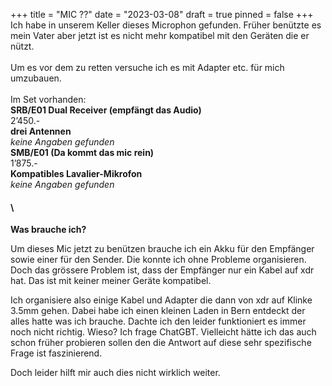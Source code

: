 +++
title = "MIC ??"
date = "2023-03-08"
draft = true
pinned = false
+++
Ich habe in unserem Keller dieses Microphon gefunden. Früher benützte es mein Vater aber jetzt ist es nicht mehr kompatibel mit den Geräten die er nützt.\
\
Um es vor dem  zu retten versuche ich es mit Adapter etc. für mich umzubauen. \
\
Im Set vorhanden:\
**SRB/E01 Dual Receiver (empfängt das Audio)** \
2’450.- \
**drei Antennen**\
*keine Angaben gefunden*\
**SMB/E01 (Da kommt das mic rein)**\
1’875.-\
**Kompatibles Lavalier-Mikrofon**\
*keine Angaben gefunden* 

#### \
**Was brauche ich?**

Um dieses Mic jetzt zu benützen brauche ich ein Akku für den Empfänger sowie einer für den Sender. Die konnte ich ohne Probleme organisieren. Doch das grössere Problem ist, dass der Empfänger nur ein Kabel auf xdr hat. Das ist mit keiner meiner Geräte kompatibel. 

Ich organisiere also einige Kabel und Adapter die dann von xdr auf Klinke 3.5mm gehen. Dabei habe ich einen kleinen Laden in Bern entdeckt der alles hatte was ich brauche. Dachte ich den leider funktioniert es immer noch nicht richtig. Wieso? Ich frage ChatGBT. Vielleicht hätte ich das auch schon früher probieren sollen den die Antwort auf diese sehr spezifische Frage ist faszinierend. 

Doch leider hilft mir auch dies nicht wirklich weiter.